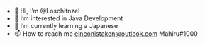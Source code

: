 - 👋 Hi, I’m @Loschitnzel
- 👀 I’m interested in Java Development
- 🌱 I’m currently learning a Japanese
- 📫 How to reach me elneonistaken@outlook.com Mahiru#1000

<!---
ElneoNistaken/ElneoNistaken is a ✨ special ✨ repository because its `README.md` (this file) appears on your GitHub profile.
You can click the Preview link to take a look at your changes.
--->
